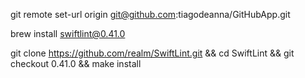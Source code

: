 git remote set-url origin git@github.com:tiagodeanna/GitHubApp.git



brew install swiftlint@0.41.0


git clone https://github.com/realm/SwiftLint.git && cd SwiftLint && git checkout 0.41.0 && make install